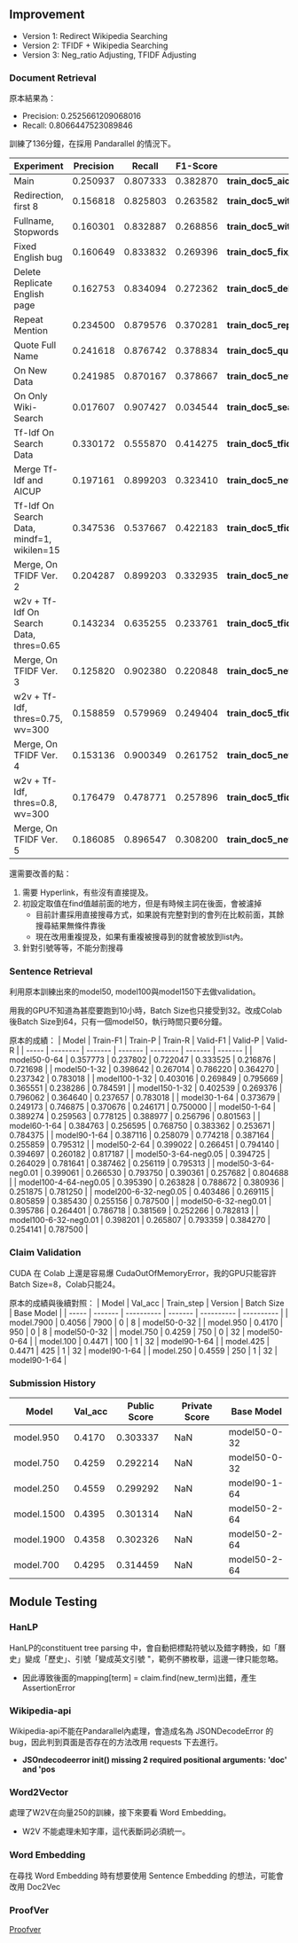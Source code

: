 ## Improvement
- Version 1: Redirect Wikipedia Searching
- Version 2: TFIDF + Wikipedia Searching
- Version 3: Neg_ratio Adjusting, TFIDF Adjusting

### Document Retrieval
原本結果為：
- Precision: 0.2525661209068016
- Recall: 0.8066447523089846

訓練了136分鐘，在採用 Pandarallel 的情況下。

| Experiment  | Precision | Recall | F1-Score | Filename |
| ----------- | --------- | ------ | -------- | -------- |
| Main                                       | 0.250937 | 0.807333 | 0.382870 | **train_doc5_aicup.jsonl**                     |
| Redirection, first 8                       | 0.156818 | 0.825803 | 0.263582 | **train_doc5_with_redirection.jsonl**          |
| Fullname, Stopwords                        | 0.160301 | 0.832887 | 0.268856 | **train_doc5_with_stopwords.jsonl**            |
| Fixed English bug                          | 0.160649 | 0.833832 | 0.269396 | **train_doc5_fix_english.jsonl**               |
| Delete Replicate English page              | 0.162753 | 0.834094 | 0.272362 | **train_doc5_delete_replicate_eng_page.jsonl** |
| Repeat Mention                             | 0.234500 | 0.879576 | 0.370281 | **train_doc5_repeat_mention.jsonl**            |
| Quote Full Name                            | 0.241618 | 0.876742 | 0.378834 | **train_doc5_quote_fullname.jsonl**            |
| On New Data                                | 0.241985 | 0.870167 | 0.378667 | **train_doc5_new_1.jsonl**                     |
| On Only Wiki-Search                        | 0.017607 | 0.907427 | 0.034544 | **train_doc5_search.jsonl**                    |
| Tf-Idf On Search Data                      | 0.330172 | 0.555870 | 0.414275 | **train_doc5_tfidf_1.jsonl**                   |
| Merge Tf-Idf and AICUP                     | 0.197161 | 0.899203 | 0.323410 | **train_doc5_new_2.jsonl**                     |
| Tf-Idf On Search Data, mindf=1, wikilen=15 | 0.347536 | 0.537667 | 0.422183 | **train_doc5_tfidf_2.jsonl**                   |
| Merge, On TFIDF Ver. 2                     | 0.204287 | 0.899203 | 0.332935 | **train_doc5_new_3.jsonl**                     |
| w2v + Tf-Idf On Search Data, thres=0.65    | 0.143234 | 0.635255 | 0.233761 | **train_doc5_tfidf_3.jsonl**                   |
| Merge, On TFIDF Ver. 3                     | 0.125820 | 0.902380 | 0.220848 | **train_doc5_new_4.jsonl**                     |
| w2v + Tf-Idf, thres=0.75, wv=300           | 0.158859 | 0.579969 | 0.249404 | **train_doc5_tfidf_4.jsonl**                   |
| Merge, On TFIDF Ver. 4                     | 0.153136 | 0.900349 | 0.261752 | **train_doc5_new_5.jsonl**                     |
| w2v + Tf-Idf, thres=0.8, wv=300            | 0.176479 | 0.478771 | 0.257896 | **train_doc5_tfidf_5.jsonl**                   |
| Merge, On TFIDF Ver. 5                     | 0.186085 | 0.896547 | 0.308200 | **train_doc5_new_6.jsonl**                     |

還需要改善的點：
1. 需要 Hyperlink，有些沒有直接提及。
2. 初設定取值在find值越前面的地方，但是有時候主詞在後面，會被濾掉
    - 目前計畫採用直接搜尋方式，如果說有完整對到的會列在比較前面，其餘搜尋結果無條件靠後
    - 現在改用重複提及，如果有重複被搜尋到的就會被放到list內。
3. 針對引號等等，不能分割搜尋

### Sentence Retrieval
利用原本訓練出來的model50, model100與model150下去做validation。

用我的GPU不知道為甚麼要跑到10小時，Batch Size也只接受到32。改成Colab後Batch Size到64，只有一個model50，執行時間只要6分鐘。

原本的成績：
| Model | Train-F1 | Train-P | Train-R | Valid-F1 | Valid-P | Valid-R |
| ----- | -------- | ------- | ------- | -------- | ------- | ------- |
| model50-0-64         | 0.357773 | 0.237802 | 0.722047 | 0.333525 | 0.216876 | 0.721698 |
| model50-1-32         | 0.398642 | 0.267014 | 0.786220 | 0.364270 | 0.237342 | 0.783018 |
| model100-1-32        | 0.403016 | 0.269849 | 0.795669 | 0.365551 | 0.238286 | 0.784591 |
| model150-1-32        | 0.402539 | 0.269376 | 0.796062 | 0.364640 | 0.237657 | 0.783018 |
| model30-1-64         | 0.373679 | 0.249173 | 0.746875 | 0.370676 | 0.246171 | 0.750000 |
| model50-1-64         | 0.389274 | 0.259563 | 0.778125 | 0.388977 | 0.256796 | 0.801563 |
| model60-1-64         | 0.384763 | 0.256595 | 0.768750 | 0.383362 | 0.253671 | 0.784375 |
| model90-1-64         | 0.387116 | 0.258079 | 0.774218 | 0.387164 | 0.255859 | 0.795312 |
| model50-2-64         | 0.399022 | 0.266451 | 0.794140 | 0.394697 | 0.260182 | 0.817187 |
| model50-3-64-neg0.05  | 0.394725 | 0.264029 | 0.781641 | 0.387462 | 0.256119 | 0.795313 |
| model50-3-64-neg0.01  | 0.399061 | 0.266530 | 0.793750 | 0.390361 | 0.257682 | 0.804688 |
| model100-4-64-neg0.05 | 0.395390 | 0.263828 | 0.788672 | 0.380936 | 0.251875 | 0.781250 |
| model200-6-32-neg0.05 | 0.403486 | 0.269115 | 0.805859 | 0.385430 | 0.255156 | 0.787500 |
| model50-6-32-neg0.01  | 0.395786 | 0.264401 | 0.786718 | 0.381569 | 0.252266 | 0.782813 |
| model100-6-32-neg0.01 | 0.398201 | 0.265807 | 0.793359 | 0.384270 | 0.254141 | 0.787500 |

### Claim Validation
CUDA 在 Colab 上還是容易爆 CudaOutOfMemoryError，我的GPU只能容許Batch Size=8，Colab只能24。

原本的成績與後續對照：
| Model | Val_acc | Train_step | Version | Batch Size | Base Model |
| ----- | ------- | ---------- | ------- | ---------- | ---------- |
| model.7900 | 0.4056 | 7900 | 0  | 8  | model50-0-32 |
| model.950  | 0.4170 | 950  | 0  | 8  | model50-0-32 |
| model.750  | 0.4259 | 750  | 0  | 32 | model50-0-64 |
| model.100  | 0.4471 | 100  | 1  | 32 | model90-1-64 |
| model.425  | 0.4471 | 425  | 1  | 32 | model90-1-64 |
| model.250  | 0.4559 | 250  | 1  | 32 | model90-1-64 |

### Submission History
| Model | Val_acc | Public Score | Private Score | Base Model |
| ----- | ------- | ------------ | ------------- | ---------- |
| model.950  | 0.4170 | 0.303337 | NaN | model50-0-32  |
| model.750  | 0.4259 | 0.292214 | NaN | model50-0-32  |
| model.250  | 0.4559 | 0.299292 | NaN | model90-1-64  |
| model.1500 | 0.4395 | 0.301314 | NaN | model50-2-64  |
| model.1900 | 0.4358 | 0.302326 | NaN | model50-2-64  |
| model.700  | 0.4295 | 0.314459 | NaN | model50-2-64  |

## Module Testing
### HanLP
HanLP的constituent tree parsing 中，會自動把標點符號以及錯字轉換，如「曆史」變成「歷史」、引號「變成英文引號 "，範例不勝枚舉，這邊一律只能忽略。
- 因此導致後面的mapping[term] = claim.find(new_term)出錯，產生AssertionError

### Wikipedia-api
Wikipedia-api不能在Pandarallel內處理，會造成名為 JSONDecodeError 的 bug，因此判到頁面是否存在的方法改用 requests 下去進行。
- **JSOndecodeerror __init__() missing 2 required positional arguments: 'doc' and 'pos**

### Word2Vector
處理了W2V在向量250的訓練，接下來要看 Word Embedding。
- W2V 不能處理未知字庫，這代表斷詞必須統一。

### Word Embedding
在尋找 Word Embedding 時有想要使用 Sentence Embedding 的想法，可能會改用 Doc2Vec

### ProofVer
[Proofver](https://github.com/krishnamrith12/ProoFVer)